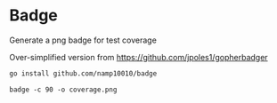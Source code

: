 # Badge

Generate a png badge for test coverage

Over-simplified version from https://github.com/jpoles1/gopherbadger

```bash
go install github.com/namp10010/badge
```

```
badge -c 90 -o coverage.png
```